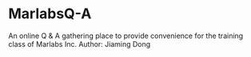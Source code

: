 # MarlabsQ-A
An online Q &amp; A gathering place to provide convenience for the training class of Marlabs Inc. 
Author: Jiaming Dong
